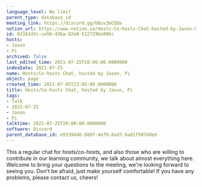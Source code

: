 ```yaml
---
language_level: No limit
parent_type: database_id
meeting_link: https://discord.gg/bBuv3mCQQe
notion_url: https://www.notion.so/Hosts-Co-hosts-Chat-hosted-by-Jason-Pi-03161d3cce5b436a82e0512729be806c
id: 03161d3c-ce5b-436a-82e0-512729be806c
hosts:
- Jason
- Pi
archived: false
last_edited_time: 2021-07-25T10:06:00.0000000
indexDate: 2021-07-25
name: Hosts/Co-hosts Chat, hosted by Jason, Pi
object: page
created_time: 2021-07-05T23:05:00.0000000
title: Hosts/Co-hosts Chat, hosted by Jason, Pi
tags:
- Talk
- 2021-07-25
- Jason
- Pi
talktime: 2021-07-25T20:00:00.0000000
software: Discord
parent_database_id: e9339446-880f-4ef0-8ad7-8ad1f507dded
---
```







This a regular chat for hosts/co-hosts, and also those who are willing to contribute in our learning community, we talk about almost everything here. Welcome to bring your questions to the meeting, we're looking forward to seeing you. Don't be afraid, just make yourself comfortable!
If you have any problems, please contact us, cheers!




